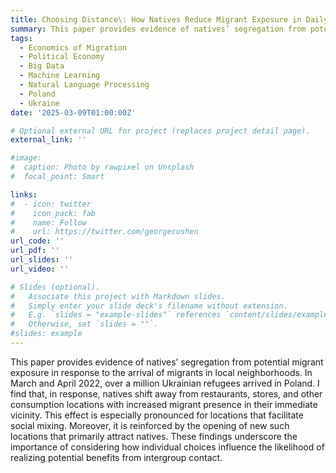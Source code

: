 ```yaml
---
title: Choosing Distance\: How Natives Reduce Migrant Exposure in Daily Life
summary: This paper provides evidence of natives’ segregation from potential migrant exposure in response to the arrival of migrants in local neighborhoods. In March and April 2022, over a million Ukrainian refugees arrived in Poland. I find that, in response, natives shift away from restaurants, stores, and other consumption locations with increased migrant presence in their immediate vicinity. This effect is especially pronounced for locations that facilitate social mixing. Moreover, it is reinforced by the opening of new such locations that primarily attract natives. These findings underscore the importance of considering how individual choices influence the likelihood of realizing potential benefits from intergroup contact.
tags:
  - Economics of Migration
  - Political Economy
  - Big Data
  - Machine Learning
  - Natural Language Processing
  - Poland
  - Ukraine
date: '2025-03-09T01:00:00Z'

# Optional external URL for project (replaces project detail page).
external_link: ''

#image:
#  caption: Photo by rawpixel on Unsplash
#  focal_point: Smart

links:
#  - icon: twitter
#    icon_pack: fab
#    name: Follow
#    url: https://twitter.com/georgecushen
url_code: ''
url_pdf: ''
url_slides: ''
url_video: ''

# Slides (optional).
#   Associate this project with Markdown slides.
#   Simply enter your slide deck's filename without extension.
#   E.g. `slides = "example-slides"` references `content/slides/example-slides.md`.
#   Otherwise, set `slides = ""`.
#slides: example
---
```


This paper provides evidence of natives’ segregation from potential migrant exposure in response to the arrival of migrants in local neighborhoods. In March and April 2022, over a million Ukrainian refugees arrived in Poland. I find that, in response, natives shift away from restaurants, stores, and other consumption locations with increased migrant presence in their immediate vicinity. This effect is especially pronounced for locations that facilitate social mixing. Moreover, it is reinforced by the opening of new such locations that primarily attract natives. These findings underscore the importance of considering how individual choices influence the likelihood of realizing potential benefits from intergroup contact.
